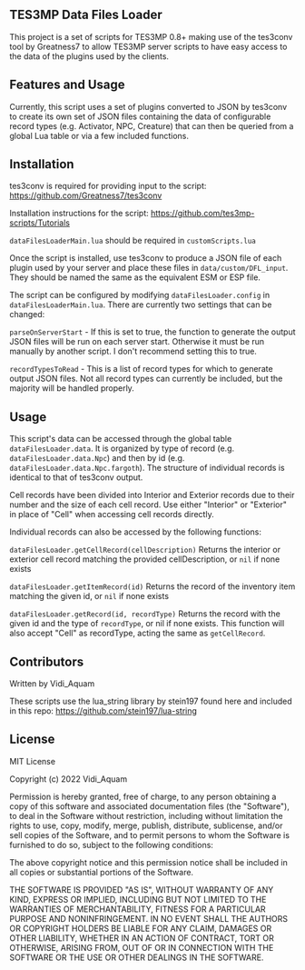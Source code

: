 ## TES3MP Data Files Loader

This project is a set of scripts for TES3MP 0.8+ making use of the tes3conv tool by Greatness7 to allow TES3MP server scripts to have easy access to the data of the plugins used by the clients.

## Features and Usage

Currently, this script uses a set of plugins converted to JSON by tes3conv to create its own set of JSON files containing the data of configurable record types (e.g. Activator, NPC, Creature) that can then be queried from a global Lua table or via a few included functions.

## Installation

tes3conv is required for providing input to the script: https://github.com/Greatness7/tes3conv

Installation instructions for the script: https://github.com/tes3mp-scripts/Tutorials

`dataFilesLoaderMain.lua` should be required in `customScripts.lua`

Once the script is installed, use tes3conv to produce a JSON file of each plugin used by your server and place these files in `data/custom/DFL_input`. They should be named the same as the equivalent ESM or ESP file.

The script can be configured by modifying `dataFilesLoader.config` in `dataFilesLoaderMain.lua`. There are currently two settings that can be changed:

`parseOnServerStart` - If this is set to true, the function to generate the output JSON files will be run on each server start. Otherwise it must be run manually by another script. I don't recommend setting this to true.

`recordTypesToRead` - This is a list of record types for which to generate output JSON files. Not all record types can currently be included, but the majority will be handled properly.

## Usage

This script's data can be accessed through the global table `dataFilesLoader.data`. It is organized by type of record (e.g. `dataFilesLoader.data.Npc`) and then by id (e.g. `dataFilesLoader.data.Npc.fargoth`). The structure of individual records is identical to that of tes3conv output.

Cell records have been divided into Interior and Exterior records due to their number and the size of each cell record. Use either "Interior" or "Exterior" in place of "Cell" when accessing cell records directly.

Individual records can also be accessed by the following functions:

`dataFilesLoader.getCellRecord(cellDescription)` Returns the interior or exterior cell record matching the provided cellDescription, or `nil` if none exists

`dataFilesLoader.getItemRecord(id)` Returns the record of the inventory item matching the given id, or `nil` if none exists

`dataFilesLoader.getRecord(id, recordType)` Returns the record with the given id and the type of `recordType`, or nil if none exists. This function will also accept "Cell" as recordType, acting the same as `getCellRecord`.

## Contributors

Written by Vidi_Aquam

These scripts use the lua_string library by stein197 found here and included in this repo: https://github.com/stein197/lua-string

## License

MIT License

Copyright (c) 2022 Vidi_Aquam

Permission is hereby granted, free of charge, to any person obtaining a copy
of this software and associated documentation files (the "Software"), to deal
in the Software without restriction, including without limitation the rights
to use, copy, modify, merge, publish, distribute, sublicense, and/or sell
copies of the Software, and to permit persons to whom the Software is
furnished to do so, subject to the following conditions:

The above copyright notice and this permission notice shall be included in all
copies or substantial portions of the Software.

THE SOFTWARE IS PROVIDED "AS IS", WITHOUT WARRANTY OF ANY KIND, EXPRESS OR
IMPLIED, INCLUDING BUT NOT LIMITED TO THE WARRANTIES OF MERCHANTABILITY,
FITNESS FOR A PARTICULAR PURPOSE AND NONINFRINGEMENT. IN NO EVENT SHALL THE
AUTHORS OR COPYRIGHT HOLDERS BE LIABLE FOR ANY CLAIM, DAMAGES OR OTHER
LIABILITY, WHETHER IN AN ACTION OF CONTRACT, TORT OR OTHERWISE, ARISING FROM,
OUT OF OR IN CONNECTION WITH THE SOFTWARE OR THE USE OR OTHER DEALINGS IN THE
SOFTWARE.
